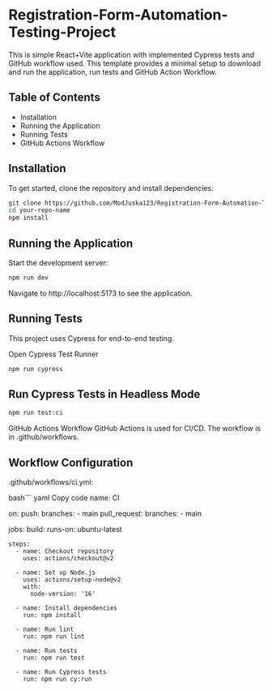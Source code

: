 # Registration-Form-Automation-Testing-Project

This is simple React+Vite application with implemented Cypress tests and GitHub workflow used. This template provides a minimal setup to download and run the application, run tests and GitHub Action Workflow. 

## Table of Contents
- Installation
- Running the Application
- Running Tests
- GitHub Actions Workflow

## Installation
To get started, clone the repository and install dependencies:

```bash
git clone https://github.com/ModJuska123/Registration-Form-Automation-Testing-Project/tree/main
cd your-repo-name
npm install
```
## Running the Application
Start the development server:

```bash
npm run dev
```

Navigate to http://localhost:5173 to see the application.

## Running Tests
This project uses Cypress for end-to-end testing.

Open Cypress Test Runner

```bash
npm run cypress
```

## Run Cypress Tests in Headless Mode

```bash
npm run test:ci

```

GitHub Actions Workflow
GitHub Actions is used for CI/CD. The workflow is in .github/workflows.

## Workflow Configuration
.github/workflows/ci.yml:

bash```
yaml
Copy code
name: CI

on:
  push:
    branches:
      - main
  pull_request:
    branches:
      - main

jobs:
  build:
    runs-on: ubuntu-latest

    steps:
      - name: Checkout repository
        uses: actions/checkout@v2

      - name: Set up Node.js
        uses: actions/setup-node@v2
        with:
          node-version: '16'

      - name: Install dependencies
        run: npm install

      - name: Run lint
        run: npm run lint

      - name: Run tests
        run: npm run test

      - name: Run Cypress tests
        run: npm run cy:run
```


